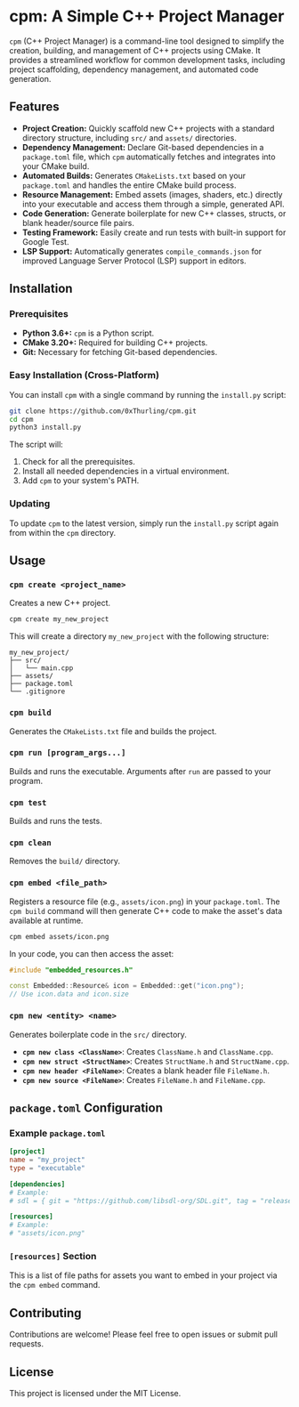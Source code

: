 # cpm: A Simple C++ Project Manager

`cpm` (C++ Project Manager) is a command-line tool designed to simplify the creation, building, and management of C++ projects using CMake. It provides a streamlined workflow for common development tasks, including project scaffolding, dependency management, and automated code generation.

## Features

*   **Project Creation:** Quickly scaffold new C++ projects with a standard directory structure, including `src/` and `assets/` directories.
*   **Dependency Management:** Declare Git-based dependencies in a `package.toml` file, which `cpm` automatically fetches and integrates into your CMake build.
*   **Automated Builds:** Generates `CMakeLists.txt` based on your `package.toml` and handles the entire CMake build process.
*   **Resource Management:** Embed assets (images, shaders, etc.) directly into your executable and access them through a simple, generated API.
*   **Code Generation:** Generate boilerplate for new C++ classes, structs, or blank header/source file pairs.
*   **Testing Framework:** Easily create and run tests with built-in support for Google Test.
*   **LSP Support:** Automatically generates `compile_commands.json` for improved Language Server Protocol (LSP) support in editors.

## Installation

### Prerequisites

*   **Python 3.6+:** `cpm` is a Python script.
*   **CMake 3.20+:** Required for building C++ projects.
*   **Git:** Necessary for fetching Git-based dependencies.

### Easy Installation (Cross-Platform)

You can install `cpm` with a single command by running the `install.py` script:

```bash
git clone https://github.com/0xThurling/cpm.git
cd cpm
python3 install.py
```

The script will:
1.  Check for all the prerequisites.
2.  Install all needed dependencies in a virtual environment.
3.  Add `cpm` to your system's PATH.

### Updating

To update `cpm` to the latest version, simply run the `install.py` script again from within the `cpm` directory.

## Usage

### `cpm create <project_name>`

Creates a new C++ project.

```bash
cpm create my_new_project
```

This will create a directory `my_new_project` with the following structure:

```
my_new_project/
├── src/
│   └── main.cpp
├── assets/
├── package.toml
└── .gitignore
```

### `cpm build`

Generates the `CMakeLists.txt` file and builds the project.

### `cpm run [program_args...]`

Builds and runs the executable. Arguments after `run` are passed to your program.

### `cpm test`

Builds and runs the tests.

### `cpm clean`

Removes the `build/` directory.

### `cpm embed <file_path>`

Registers a resource file (e.g., `assets/icon.png`) in your `package.toml`. The `cpm build` command will then generate C++ code to make the asset's data available at runtime.

```bash
cpm embed assets/icon.png
```

In your code, you can then access the asset:
```cpp
#include "embedded_resources.h"

const Embedded::Resource& icon = Embedded::get("icon.png");
// Use icon.data and icon.size
```

### `cpm new <entity> <name>`

Generates boilerplate code in the `src/` directory.

*   **`cpm new class <ClassName>`**: Creates `ClassName.h` and `ClassName.cpp`.
*   **`cpm new struct <StructName>`**: Creates `StructName.h` and `StructName.cpp`.
*   **`cpm new header <FileName>`**: Creates a blank header file `FileName.h`.
*   **`cpm new source <FileName>`**: Creates `FileName.h` and `FileName.cpp`.

## `package.toml` Configuration

### Example `package.toml`

```toml
[project]
name = "my_project"
type = "executable"

[dependencies]
# Example:
# sdl = { git = "https://github.com/libsdl-org/SDL.git", tag = "release-2.30.3", target="SDL2::SDL2" }

[resources]
# Example:
# "assets/icon.png"
```

### `[resources]` Section

This is a list of file paths for assets you want to embed in your project via the `cpm embed` command.

## Contributing

Contributions are welcome! Please feel free to open issues or submit pull requests.

## License

This project is licensed under the MIT License.